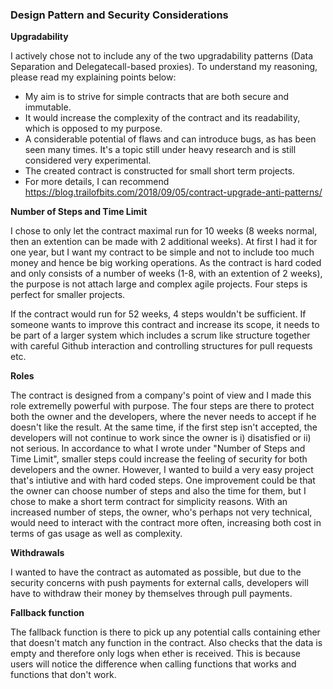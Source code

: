 ### Design Pattern and Security Considerations

**Upgradability**

I actively chose not to include any of the two upgradability patterns (Data Separation and Delegatecall-based proxies). 
To understand my reasoning, please read my explaining points below:

- My aim is to strive for simple contracts that are both secure and immutable. 
- It would increase the complexity of the contract and its readability, which is opposed to my purpose.
- A considerable potential of flaws and can introduce bugs, as has been seen many times. It's a topic still under heavy research and is still considered very experimental.
- The created contract is constructed for small short term projects.
- For more details, I can recommend https://blog.trailofbits.com/2018/09/05/contract-upgrade-anti-patterns/


**Number of Steps and Time Limit**

I chose to only let the contract maximal run for 10 weeks (8 weeks normal, then an extention can be made with 2 additional weeks). 
At first I had it for one year, but I want my contract to be simple and not to include too much money and hence be big working operations. 
As the contract is hard coded and only consists of a number of weeks (1-8, with an extention of 2 weeks),
the purpose is not attach large and complex agile projects. Four steps is perfect for smaller projects.

If the contract would run for 52 weeks, 4 steps wouldn't be sufficient. If someone wants to improve this contract and increase its scope, it needs to be part of a larger system which includes a scrum like structure
together with careful Github interaction and controlling structures for pull requests etc. 


**Roles**

The contract is designed from a company's point of view and I made this role extremelly powerful with purpose. The four steps are there to protect both the owner and the developers,
where the never needs to accept if he doesn't like the result. At the same time, if the first step isn't accepted, the developers will not continue to work since the owner is i) disatisfied or ii) not serious.
In accordance to what I wrote under "Number of Steps and Time Limit", smaller steps could increase the feeling of security for both developers and the owner. However, I wanted to 
build a very easy project that's intiutive and with hard coded steps. One improvement could be that the owner can choose number of steps and also the time for them, but I chose to 
make a short term contract for simplicity reasons. With an increased number of steps, the owner, who's perhaps not very technical, would need to 
interact with the contract more often, increasing both cost in terms of gas usage as well as complexity.



**Withdrawals**

I wanted to have the contract as automated as possible, but due to the security concerns with push payments for external calls, developers will have to withdraw their money by themselves through pull payments. 



**Fallback function**

The fallback function is there to pick up any potential calls containing ether that doesn't match any function in the contract. Also checks that the data is empty and therefore only logs when ether is received. This is because users will notice the difference when calling functions that works and functions that don't work.




